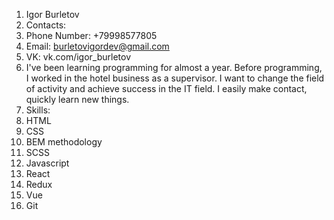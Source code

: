 1. Igor Burletov
2. Contacts:
  1. Phone Number: +79998577805
  2. Email: burletovigordev@gmail.com
  3. VK: vk.com/igor_burletov
3.  I've been learning programming for almost a year. Before programming, I worked in the hotel business as a supervisor. I want to change the field of activity and achieve success in the IT field. I easily make contact, quickly learn new things.
4. Skills:
  1. HTML
  2. CSS
  3. BEM methodology
  4. SCSS
  5. Javascript
  6. React
  7. Redux
  8. Vue
  9. Git
